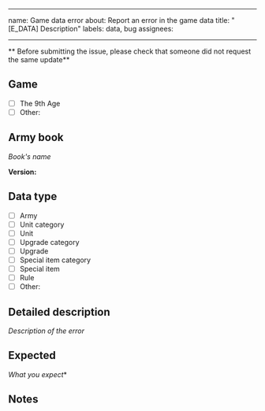 ---
name: Game data error
about: Report an error in the game data
title: "[E_DATA] Description"
labels: data, bug
assignees: 

___

** Before submitting the issue, please check that someone did not request the same update**

## Game
- [ ] The 9th Age
- [ ] Other:

## Army book
*Book's name*

**Version:**

## Data type
- [ ] Army
- [ ] Unit category
- [ ] Unit
- [ ] Upgrade category
- [ ] Upgrade
- [ ] Special item category
- [ ] Special item
- [ ] Rule
- [ ] Other:

## Detailed description
*Description of the error*

## Expected
*What you expect**

## Notes
